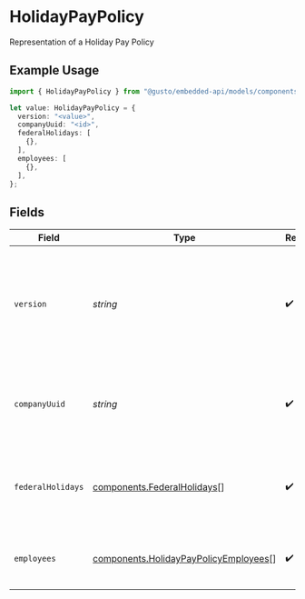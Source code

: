 # HolidayPayPolicy

Representation of a Holiday Pay Policy

## Example Usage

```typescript
import { HolidayPayPolicy } from "@gusto/embedded-api/models/components/holidaypaypolicy.js";

let value: HolidayPayPolicy = {
  version: "<value>",
  companyUuid: "<id>",
  federalHolidays: [
    {},
  ],
  employees: [
    {},
  ],
};
```

## Fields

| Field                                                                                                                                                                         | Type                                                                                                                                                                          | Required                                                                                                                                                                      | Description                                                                                                                                                                   |
| ----------------------------------------------------------------------------------------------------------------------------------------------------------------------------- | ----------------------------------------------------------------------------------------------------------------------------------------------------------------------------- | ----------------------------------------------------------------------------------------------------------------------------------------------------------------------------- | ----------------------------------------------------------------------------------------------------------------------------------------------------------------------------- |
| `version`                                                                                                                                                                     | *string*                                                                                                                                                                      | :heavy_check_mark:                                                                                                                                                            | The current version of the object. See the [versioning guide](https://docs.gusto.com/embedded-payroll/docs/versioning#object-layer) for information on how to use this field. |
| `companyUuid`                                                                                                                                                                 | *string*                                                                                                                                                                      | :heavy_check_mark:                                                                                                                                                            | A unique identifier for the company owning the holiday pay policy                                                                                                             |
| `federalHolidays`                                                                                                                                                             | [components.FederalHolidays](../../models/components/federalholidays.md)[]                                                                                                    | :heavy_check_mark:                                                                                                                                                            | List of the eleven supported federal holidays and their details                                                                                                               |
| `employees`                                                                                                                                                                   | [components.HolidayPayPolicyEmployees](../../models/components/holidaypaypolicyemployees.md)[]                                                                                | :heavy_check_mark:                                                                                                                                                            | List of employee uuids under a time off policy                                                                                                                                |